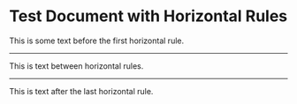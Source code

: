 # Test Document with Horizontal Rules

This is some text before the first horizontal rule.

---

This is text between horizontal rules.

---

This is text after the last horizontal rule.
